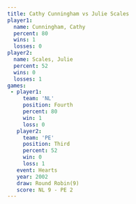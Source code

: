 ```yaml
---
title: Cathy Cunningham vs Julie Scales
player1:                 
  name: Cunningham, Cathy
  percent: 80            
  wins: 1                
  losses: 0              
player2:                 
  name: Scales, Julie    
  percent: 52            
  wins: 0                
  losses: 1              
games:
 - player1:          
     team: 'NL'      
     position: Fourth
     percent: 80     
     win: 1          
     loss: 0         
   player2:         
     team: 'PE'     
     position: Third
     percent: 52    
     win: 0         
     loss: 1        
   event: Hearts       
   year: 2002          
   draw: Round Robin(9)
   score: NL 9 - PE 2  
---
```

